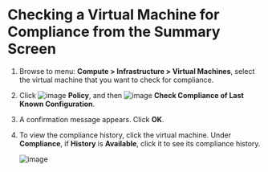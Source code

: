# Checking a Virtual Machine for Compliance from the Summary Screen

1. Browse to menu: **Compute > Infrastructure > Virtual Machines**, select the
   virtual machine that you want to check for compliance.

2. Click ![image](../images/1941.png) **Policy**, and then
   ![image](../images/1942.png) **Check Compliance of Last Known Configuration**.

3. A confirmation message appears. Click **OK**.

4. To view the compliance history, click the virtual machine. Under
   **Compliance**, if **History** is **Available**, click it to see its
   compliance history.

    ![image](../images/1943.png)
